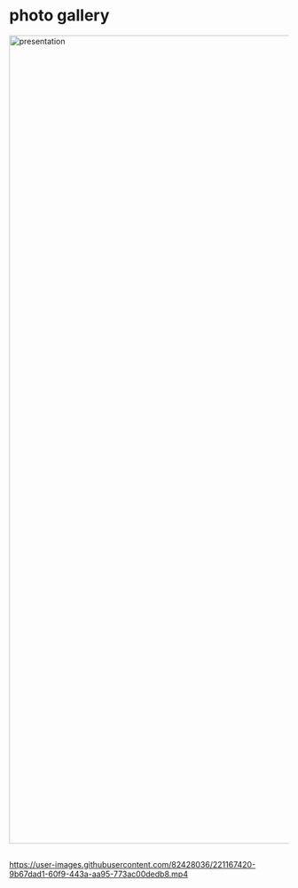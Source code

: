 # photo gallery

<img width="1455" alt="presentation" src="https://github.com/TanyashaVoron/photo_gallery_animation/blob/master/imag/presentation.png">

## 

https://user-images.githubusercontent.com/82428036/221167420-9b67dad1-60f9-443a-aa95-773ac00dedb8.mp4


